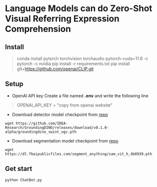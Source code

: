 # Language Models can do Zero-Shot Visual Referring Expression Comprehension

## Install
> conda install pytorch torchvision torchaudio pytorch-cuda=11.8 -c pytorch -c nvidia
> pip install -r requirements.txt
> pip install git+https://github.com/openai/CLIP.git

## Setup 
- OpenAI API key
Create a file named **.env** and write the following line
> OPENAI_API_KEY = "copy from openai website"
- Download detector model checkpoint from [repo](https://github.com/IDEA-Research/GroundingDINO#luggage-checkpoints)
```
wget https://github.com/IDEA-Research/GroundingDINO/releases/download/v0.1.0-alpha/groundingdino_swint_ogc.pth
```
- Download segmentation model checkpoint from [repo](https://github.com/facebookresearch/segment-anything)
```
wget https://dl.fbaipublicfiles.com/segment_anything/sam_vit_h_4b8939.pth
```

## Get start
```
python ChatBot.py
```
